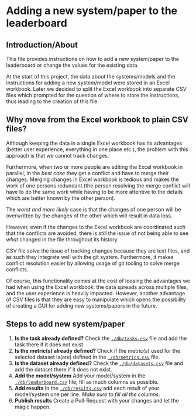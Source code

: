 # Adding a new system/paper to the leaderboard #

## Introduction/About ##
This file provides instructions on how to add a new system/paper to the leaderboard or change the values for the existing data.

At the start of this project, the data about the systems/models and the instructions for adding a new system/model were stored in an Excel workbook. Later we decided to split the Excel workbook into separate CSV files which prompted for the question of where to store the instructions, thus leading to the creation of this file.

## Why move from the Excel workbook to plain CSV files? ##
Although keeping the data in a single Excel workbook has its advantages (better user experience, everything in one place etc.), the problem with this approach is that we cannot track changes.

Furthermore, when two or more people are editing the Excel workbook in parallel, in the _best case_ they get a conflict and have to merge their changes. Merging changes in Excel workbook is tedious and makes the work of one persons redundant (the person resolving the merge conflict will have to do the same work while having to be more attentive to the details which are better known by the other person).

The _worst and more likely_ case is that the changes of one person will be overwritten by the changes of the other which will result in data loss.

However, even if the changes to the Excel workbook are coordinated such that the conflicts are avoided, there is still the issue of not being able to see _what_ changed in the file throughout its history.

CSV file solve the issue of tracking changes because they are text files, and as such they integrate well with the git system. Furthermore, it makes conflict resolution easier by allowing usage of git tooling to solve merge conflicts.

Of course, this functionality comes at the cost of loosing the advantages we had when using the Excel workbook: the data spreads across multiple files, and the user experience is heavily impacted. However, another advantage of CSV files is that they are easy to manipulate which opens the possibility of creating a GUI for adding new systems/papers in the future.

## Steps to add new system/paper ##

1. **Is the task already defined?**
   Check the [`./db/tasks.csv`](./db/tasks.csv) file and add the task there if it does not exist.
2. **Is the metric(s) already defined?**
   Check if the metric(s) used for the selected dataset is(are) defined in the [`./db/metrics.csv`](./db/metrics.csv) file.
3. **Is the dataset already defined?**
   Check the [`./db/datasets.csv`](./db/datasets.csv) file and add the dataset there if it does not exist.
4. **Add the model/system**
   Add your model/system in the [`./db/leaderboard.csv`](./db/leaderboard.csv) file; fill as much columns as possible.
5. **Add results**
   In the [`./db/results.csv`](./db/results.csv) add each result of your model/system one per line. _Make sure to fill all the columns_.
6. **Publish results**
   Create a Pull-Request with your changes and let the magic happen.
